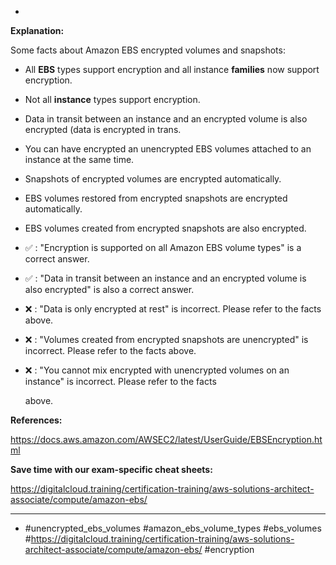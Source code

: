 *

**Explanation:**

Some facts about Amazon EBS encrypted volumes and snapshots:

* All **EBS** types support encryption and all instance **families** now support encryption.

* Not all **instance** types support encryption.

* Data in transit between an instance and an encrypted volume is also encrypted (data is encrypted in trans.

* You can have encrypted an unencrypted EBS volumes attached to an instance at the same time.

* Snapshots of encrypted volumes are encrypted automatically.

* EBS volumes restored from encrypted snapshots are encrypted automatically.

* EBS volumes created from encrypted snapshots are also encrypted.

* ✅ :  "Encryption is supported on all Amazon EBS volume types" is a correct answer.

* ✅ :  "Data in transit between an instance and an encrypted volume is also encrypted" is also a correct answer.

* ❌ :  "Data is only encrypted at rest" is incorrect. Please refer to the facts above.

* ❌ :  "Volumes created from encrypted snapshots are unencrypted" is incorrect. Please refer to the facts above.

* ❌ :  "You cannot mix encrypted with unencrypted volumes on an instance" is incorrect. Please refer to the facts

  above.

**References:**

<https://docs.aws.amazon.com/AWSEC2/latest/UserGuide/EBSEncryption.html>

**Save time with our exam-specific cheat sheets:**

<https://digitalcloud.training/certification-training/aws-solutions-architect-associate/compute/amazon-ebs/>

----
* #unencrypted_ebs_volumes #amazon_ebs_volume_types #ebs_volumes #<https://digitalcloud.training/certification-training/aws-solutions-architect-associate/compute/amazon-ebs/> #encryption
